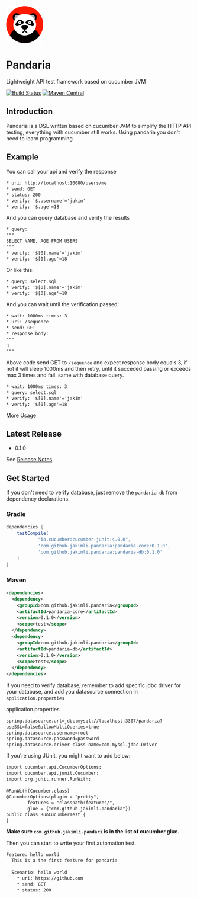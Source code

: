 <a href="https://github.com/jakimli/pandaria">
  <img src="doc/pandaria.png?raw=true" width="100px">
</a>

Pandaria
========
Lightweight API test framework based on cucumber JVM

[![Build Status](https://travis-ci.org/JakimLi/pandaria.svg?branch=master)](https://travis-ci.org/JakimLi/pandaria)
[![Maven Central](https://img.shields.io/maven-central/v/com.github.jakimli.pandaria/pandaria-core.svg?label=Maven%20Central)](https://search.maven.org/search?q=g:%22com.github.jakimli.pandaria%22%20AND%20a:%22pandaria-core%22)

Introduction
------------

Pandaria is a DSL written based on cucumber JVM to simplify the HTTP API testing, everything with cucumber still works.
Using pandaria you don't need to learn programming

Example
-------

You can call your api and verify the response
```
* uri: http://localhost:10080/users/me
* send: GET
* status: 200
* verify: '$.username'='jakim'
* verify: '$.age'=18
```

And you can query database and verify the results

```
* query:
"""
SELECT NAME, AGE FROM USERS
"""
* verify: '$[0].name'='jakim'
* verify: '$[0].age'=18
```

Or like this:

```
* query: select.sql
* verify: '$[0].name'='jakim'
* verify: '$[0].age'=18
```

And you can wait until the verification passed:
```
* wait: 1000ms times: 3
* uri: /sequence
* send: GET
* response body:
"""
3
"""
```
Above code send GET to `/sequence` and expect response body equals 3, if not it will sleep 1000ms and then retry,
until it succeded passing or exceeds max 3 times and fail. same with database query.

```
* wait: 1000ms times: 3
* query: select.sql
* verify: '$[0].name'='jakim'
* verify: '$[0].age'=18
```

More [Usage](doc/usage.md)

Latest Release
--------------
* 0.1.0

See [Release Notes](doc/release_notes.md)


Get Started
-----------

If you don't need to verify database, just remove the `pandaria-db` from dependency declarations.

### Gradle
```groovy
dependencies {
    testCompile(
            "io.cucumber:cucumber-junit:4.0.0",
            'com.github.jakimli.pandaria:pandaria-core:0.1.0',
            'com.github.jakimli.pandaria:pandaria-db:0.1.0'
    )
}
```

### Maven
```xml
<dependencies>
  <dependency>
    <groupId>com.github.jakimli.pandaria</groupId>
    <artifactId>pandaria-core</artifactId>
    <version>0.1.0</version>
    <scope>test</scope>
  </dependency>
  <dependency>
    <groupId>com.github.jakimli.pandaria</groupId>
    <artifactId>pandaria-db</artifactId>
    <version>0.1.0</version>
    <scope>test</scope>
  </dependency>
</dependencies>
```

If you need to verify database, remember to add specific jdbc driver for your database, and add you datasource connection in
`application.properties`

application.properties
```
spring.datasource.url=jdbc:mysql://localhost:3307/pandaria?useSSL=false&allowMultiQueries=true
spring.datasource.username=root
spring.datasource.password=password
spring.datasource.driver-class-name=com.mysql.jdbc.Driver
```

If you're using JUnit, you might want to add below:
```
import cucumber.api.CucumberOptions;
import cucumber.api.junit.Cucumber;
import org.junit.runner.RunWith;

@RunWith(Cucumber.class)
@CucumberOptions(plugin = "pretty",
        features = "classpath:features/",
        glue = {"com.github.jakimli.pandaria"})
public class RunCucumberTest {
}
```
**Make sure `com.github.jakimli.pandari` is in the list of cucumber glue.**

Then you can start to write your first automation test.
```
Feature: hello world
  This is a the first feature for pandaria

  Scenario: hello world
    * uri: https://github.com
    * send: GET
    * status: 200
```
